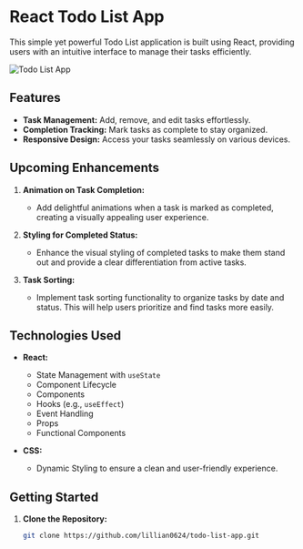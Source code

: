 # React Todo List App
This simple yet powerful Todo List application is built using React, providing users with an intuitive interface to manage their tasks efficiently.

![Todo List App](https://github.com/lillian0624/todo-list-app/assets/87347776/59654b0f-10cb-45bf-904b-2c17f5c8357e)

## Features

- **Task Management:** Add, remove, and edit tasks effortlessly.
- **Completion Tracking:** Mark tasks as complete to stay organized.
- **Responsive Design:** Access your tasks seamlessly on various devices.

## Upcoming Enhancements

1. **Animation on Task Completion:**
   - Add delightful animations when a task is marked as completed, creating a visually appealing user experience.

2. **Styling for Completed Status:**
   - Enhance the visual styling of completed tasks to make them stand out and provide a clear differentiation from active tasks.

3. **Task Sorting:**
   - Implement task sorting functionality to organize tasks by date and status. This will help users prioritize and find tasks more easily.

## Technologies Used

- **React:**
  - State Management with `useState`
  - Component Lifecycle
  - Components
  - Hooks (e.g., `useEffect`)
  - Event Handling
  - Props
  - Functional Components

- **CSS:**
  - Dynamic Styling to ensure a clean and user-friendly experience.

## Getting Started

1. **Clone the Repository:**
   ```bash
   git clone https://github.com/lillian0624/todo-list-app.git
